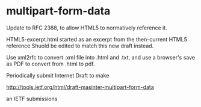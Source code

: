 multipart-form-data
===================

Update to RFC 2388, to allow HTML5 to normatively reference it. 

HTML5-excerpt.html  started as an excerpt from the then-current HTML5 reference 
                    Shuold be edited to match this new draft instead.


Use xml2rfc to convert .xml file into .html and .txt, and use a browser's save as PDF to convert from .html to pdf.

Periodically submit Internet Draft to make

http://tools.ietf.org/html/draft-masinter-multipart-form-data

an IETF submissions


